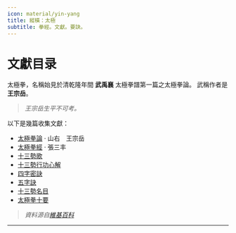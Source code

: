 ```yaml
---
icon: material/yin-yang
title: 縱橫：太極
subtitle: 拳經。文獻。要訣。
---
```


# 文獻目录

太極拳，名稱始見於清乾隆年間 **武禹襄** 太極拳譜第一篇之太極拳論。
武稱作者是 **王宗岳**。

> *王宗岳生平不可考。*

以下是幾篇收集文獻：

 - [太極拳論](/縱橫太極/太極拳論/) ‧ 山右　王宗岳
 - [太極拳經](/縱橫太極/太極拳經/) ‧ 張三丰
 - [十三勢歌](/縱橫太極/十三勢歌/)
 - [十三勢行功心解](/縱橫太極/十三勢行功心解/)
 - [四字密訣](/縱橫太極/四字密訣/)
 - [五字訣](/縱橫太極/五字訣/)
 - [十三勢名目](/縱橫太極/十三勢名目/)
 - [太極拳十要](/縱橫太極/太極拳十要/)

>  *資料源自[維基百科](https://zh.wikipedia.org/wiki/%E5%A4%AA%E6%A5%B5%E6%8B%B3%E8%AB%96)*

---

